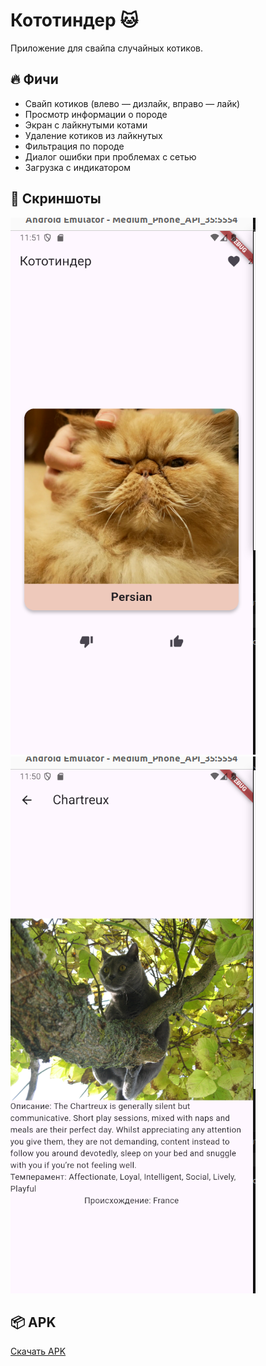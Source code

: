 # Кототиндер 🐱

Приложение для свайпа случайных котиков.

## 🔥 Фичи

- Свайп котиков (влево — дизлайк, вправо — лайк)
- Просмотр информации о породе
- Экран с лайкнутыми котами
- Удаление котиков из лайкнутых
- Фильтрация по породе
- Диалог ошибки при проблемах с сетью
- Загрузка с индикатором


## 📸 Скриншоты
![Главный экран](screenshots/main.png)
![Экран деталей](screenshots/detail.png)

## 📦 APK
[Скачать APK](https://github.com/msmirnovv/flutter_mipt_cototinder/blob/main/app-release.apk)